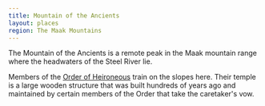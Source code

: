 ```yaml
---
title: Mountain of the Ancients
layout: places
region: The Maak Mountains
---
```

The Mountain of the Ancients is a remote peak in the Maak mountain range where the headwaters of the Steel River lie.

Members of the [Order of Heironeous](/groups/order-of-heironeous.html) train on the slopes here. Their temple is a large wooden structure that was built hundreds of years ago and maintained by certain members of the Order that take the caretaker's vow.